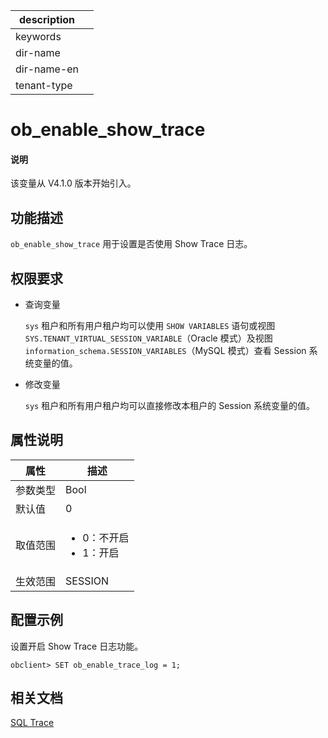|description||
|---|---|
|keywords||
|dir-name||
|dir-name-en||
|tenant-type||

# ob_enable_show_trace

<main id="notice" type='explain'>
  <h4>说明</h4>
  <p>该变量从 V4.1.0 版本开始引入。</p>
</main>

## 功能描述

`ob_enable_show_trace` 用于设置是否使用 Show Trace 日志。

## 权限要求

* 查询变量

    `sys` 租户和所有用户租户均可以使用 `SHOW VARIABLES` 语句或视图 `SYS.TENANT_VIRTUAL_SESSION_VARIABLE`（Oracle 模式）及视图 `information_schema.SESSION_VARIABLES`（MySQL 模式）查看 Session 系统变量的值。

* 修改变量

    `sys` 租户和所有用户租户均可以直接修改本租户的 Session 系统变量的值。

## 属性说明

| **属性**  |    **描述**     |
|-----------|-----------------|
| 参数类型    | Bool                    |
| 默认值      | 0                       |
| 取值范围    | <ul><li> 0：不开启</li>   <li> 1：开启</li></ul>        |
| 生效范围    | SESSION   |

## 配置示例

设置开启 Show Trace 日志功能。

```shell
obclient> SET ob_enable_trace_log = 1;
```  

## 相关文档

[SQL Trace](../../../../700.reference/300.performance-tuning-guide/500.sql-optimization/400.sql-optimization/300.monitor-sql-execution-performance/200.sql-trace.md)
